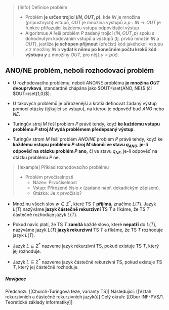 >[!info] Definice problém
>- Problém **je určen trojicí $(IN, OUT, p)$**, kde $IN$ je množina (přípustných) vstupů, $OUT$ je množina výstupů a $p : IN \rightarrow OUT$ je funkce přiřazující každému vstupu odpovídající výstup
>- Algoritmus $A$ řeší problém $P$ zadaný trojicí $(IN, OUT, p)$ spolu s dohodnutým kódováním vstupů a výstupů (tj. prvků množin $IN$ a $OUT$), jestliže **je schopen přijmout** (přečíst) kód jakéhokoli vstupu $x$ z množiny $IN$ a **vydat k němu po konečném počtu kroků kód výstupu $y$** z množiny $OUT$, pro nějž $y = p(x)$.

## ANO/NE problém, neboli rozhodovací problém
- U rozhodovacího problému, neboli ANO/NE problému **je množina $OUT$ dvouprvková**, standardně chápána jako $OUT=\set{ANO, NE}$ (či $OUT=\set{1,0}$).
- U takových problémů je přirozenější a kratší definovat žádaný výstup pomocí otázky (týkající se vstupu), na kterou je odpověď buď $ANO$ nebo $NE$.

- Turingův stroj $M$ řeší problém $P$ právě tehdy, když **ke každému vstupu problému $P$ stroj $M$ vydá problémem předepsaný výstup**.

- Turingův strom $M$ řeší problém $ANO/NE$ problém $P$ právě tehdy, když ke **každému vstupu problému $P$ stroj $M$ skončí ve stavu $q_{ANO}$, je-li odpověď na otázku problém $P$ ano,** či ve stavu $q_{NE}$, je-li odpověď na otázku problému $P$ ne.

>[!example] Příklad rozhodovacího problému
>- Problém prvočíselnosti
>	- Název: Prvočíselnost
>	- Vstup: Přirozené číslo $x$ (zadané např. dekadickým zápisem).
>	- Otázka: Je $x$ prvočíslo?

- Množinu všech slov $w \in \Sigma^{*}$, které TS $T$ **přijímá**, značíme $L(T)$. Jazyk $L(T)$ nazýváme **jazyk částečně rekurzivní** TS $T$ a říkáme, že TS $T$ částečně rozhoduje jazyk $L(T)$.
- Pokud navíc platí, že TS $T$ **zamítá** každé slovo, které **nepatří** do $L(T)$, nazýváme jazyk $L(T)$ **jazyk rekurzivní** TS $T$ a říkáme, že TS $T$ rozhoduje jazyk $L(T)$.

- Jazyk $L \subseteq \Sigma^{*}$ nazveme jazyk rekurzivní TS, pokud existuje TS $T$, který jej rozhoduje.
- Jazyk $L \subseteq \Sigma^{*}$ nazveme jazyk částečně rekurzivní TS, pokud existuje TS $T$, který jej částečně rozhoduje.

##### Navigace
Předchozí:  [[Church-Turingova teze, varianty TS]]
Následující: [[Vztah rekurzivních a částečně rekurzivních jazyků]]
Celý okruh: [[Obor INF-PVS/1. Teoretické základy informatiky]]